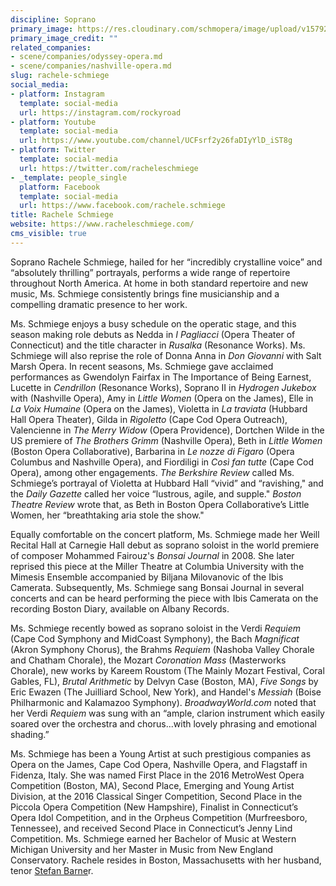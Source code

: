 ```yaml
---
discipline: Soprano
primary_image: https://res.cloudinary.com/schmopera/image/upload/v1579202963/media/2020/01/RacheleSchmiege_hsghhk.jpg
primary_image_credit: ""
related_companies:
- scene/companies/odyssey-opera.md
- scene/companies/nashville-opera.md
slug: rachele-schmiege
social_media:
- platform: Instagram
  template: social-media
  url: https://instagram.com/rockyroad
- platform: Youtube
  template: social-media
  url: https://www.youtube.com/channel/UCFsrf2y26faDIyYlD_iST8g
- platform: Twitter
  template: social-media
  url: https://twitter.com/racheleschmiege
- _template: people_single
  platform: Facebook
  template: social-media
  url: https://www.facebook.com/rachele.schmiege
title: Rachele Schmiege
website: https://www.racheleschmiege.com/
cms_visible: true
---
```

Soprano Rachele Schmiege, hailed for her “incredibly crystalline voice” and “absolutely thrilling” portrayals, performs a wide range of repertoire throughout North America. At home in both standard repertoire and new music, Ms. Schmiege consistently brings fine musicianship and a compelling dramatic presence to her work.

Ms. Schmiege enjoys a busy schedule on the operatic stage, and this season making role debuts as Nedda in _I Pagliacci_ (Opera Theater of Connecticut) and the title character in _Rusalka_ (Resonance Works). Ms. Schmiege will also reprise the role of Donna Anna in _Don Giovanni_ with Salt Marsh Opera. In recent seasons, Ms. Schmiege gave acclaimed performances as Gwendolyn Fairfax in The Importance of Being Earnest, Lucette in _Cendrillon_ (Resonance Works), Soprano II in _Hydrogen Jukebox_ with (Nashville Opera), Amy in _Little Women_ (Opera on the James), Elle in _La Voix Humaine_ (Opera on the James), Violetta in _La traviata_ (Hubbard Hall Opera Theater), Gilda in _Rigoletto_ (Cape Cod Opera Outreach), Valencienne in _The Merry Widow_ (Opera Providence), Dortchen Wilde in the US premiere of _The Brothers Grimm_ (Nashville Opera), Beth in _Little Women_ (Boston Opera Collaborative), Barbarina in _Le nozze di Figaro_ (Opera Columbus and Nashville Opera), and Fiordiligi in _Così fan tutte_ (Cape Cod Opera), among other engagements. _The Berkshire Review_ called Ms. Schmiege’s portrayal of Violetta at Hubbard Hall “vivid” and “ravishing," and the _Daily Gazette_ called her voice “lustrous, agile, and supple." _Boston Theatre Review_ wrote that, as Beth in Boston Opera Collaborative’s Little Women, her “breathtaking aria stole the show."

Equally comfortable on the concert platform, Ms. Schmiege made her Weill Recital Hall at Carnegie Hall debut as soprano soloist in the world premiere of composer Mohammed Fairouz's _Bonsai Journal_ in 2008. She later reprised this piece at the Miller Theatre at Columbia University with the Mimesis Ensemble accompanied by Biljana Milovanovic of the Ibis Camerata. Subsequently, Ms. Schmiege sang Bonsai Journal in several concerts and can be heard performing the piece with Ibis Camerata on the recording Boston Diary, available on Albany Records.

Ms. Schmiege recently bowed as soprano soloist in the Verdi _Requiem_ (Cape Cod Symphony and MidCoast Symphony), the Bach _Magnificat_ (Akron Symphony Chorus), the Brahms _Requiem_ (Nashoba Valley Chorale and Chatham Chorale), the Mozart _Coronation Mass_ (Masterworks Chorale), new works by Kareem Roustom (The Mainly Mozart Festival, Coral Gables, FL), _Brutal Arithmetic_ by Delvyn Case (Boston, MA), _Five Songs_ by Eric Ewazen (The Juilliard School, New York), and Handel's _Messiah_ (Boise Philharmonic and Kalamazoo Symphony). _BroadwayWorld.com_ noted that her Verdi _Requiem_ was sung with an “ample, clarion instrument which easily soared over the orchestra and chorus...with lovely phrasing and emotional shading.”

Ms. Schmiege has been a Young Artist at such prestigious companies as Opera on the James, Cape Cod Opera, Nashville Opera, and Flagstaff in Fidenza, Italy. She was named First Place in the 2016 MetroWest Opera Competition (Boston, MA), Second Place, Emerging and Young Artist Division, at the 2016 Classical Singer Competition, Second Place in the Piccola Opera Competition (New Hampshire), Finalist in Connecticut’s Opera Idol Competition, and in the Orpheus Competition (Murfreesboro, Tennessee), and received Second Place in Connecticut’s Jenny Lind Competition. Ms. Schmiege earned her Bachelor of Music at Western Michigan University and her Master in Music from New England Conservatory. Rachele resides in Boston, Massachusetts with her husband, tenor [Stefan Barne](/scene/people/stefan-barner/)r.